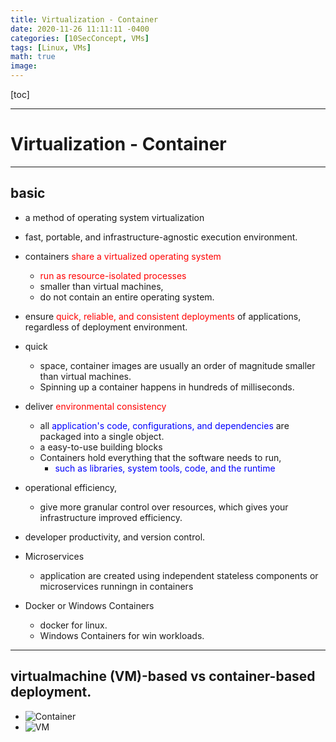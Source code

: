 ```yaml
---
title: Virtualization - Container
date: 2020-11-26 11:11:11 -0400
categories: [10SecConcept, VMs]
tags: [Linux, VMs]
math: true
image:
---
```


[toc]

---

# Virtualization - Container

---

## basic

- a method of operating system virtualization
- fast, portable, and infrastructure-agnostic execution environment.


- containers <font color=red> share a virtualized operating system </font>
  - <font color=red> run as resource-isolated processes </font>
  - smaller than virtual machines,
  - do not contain an entire operating system.

- ensure <font color=red> quick, reliable, and consistent deployments </font> of applications, regardless of deployment environment.
  
- quick
  - space, container images are usually an order of magnitude smaller than virtual machines.
  - Spinning up a container happens in hundreds of milliseconds.

- deliver <font color=red> environmental consistency </font>
  - all <font color=blue> application's code, configurations, and dependencies </font> are packaged into a single object. 
  - a easy-to-use building blocks
  - Containers hold everything that the software needs to run,
      - <font color=blue> such as libraries, system tools, code, and the runtime </font>

- operational efficiency,
  - give more granular control over resources, which gives your infrastructure improved efficiency.

- developer productivity, and version control.

- Microservices
  - application are created using independent stateless components or microservices runningn in containers

- Docker or Windows Containers
  - docker for linux.
  - Windows Containers for win workloads.


---

## virtualmachine (VM)-based vs container-based deployment.
- ![Container](https://i.imgur.com/xtbJiVc.png)
- ![VM](https://i.imgur.com/SmOVHbs.png)


